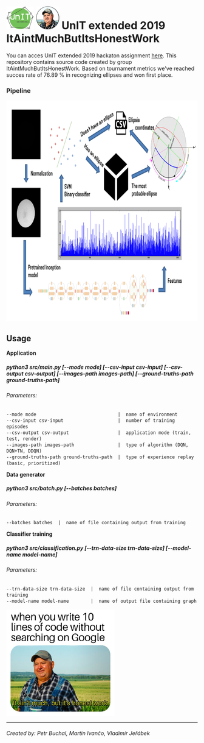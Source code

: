 <h1><img height="60" src="https://raw.githubusercontent.com/LachubCz/ItAintMuchButItsHonestWork/master/images/UnIT_logo.png">&nbsp;<img height="60" src="https://raw.githubusercontent.com/LachubCz/ItAintMuchButItsHonestWork/master/images/logo.png">&nbsp;UnIT extended 2019 ItAintMuchButItsHonestWork</h1>

You can acces UnIT extended 2019 hackaton assignment [here](https://github.com/LachubCz/ItAintMuchButItsHonestWork/blob/master/assignment.pdf). This repository contains source code created by group ItAintMuchButItsHonestWork. Based on tournament metrics we've reached succes rate of 76.89 % in recognizing ellipses and won first place.

### Pipeline

<img height="579" src="https://raw.githubusercontent.com/LachubCz/ItAintMuchButItsHonestWork/master/images/pipeline.PNG">

Usage
-----
**Application**
##### python3 src/main.py [--mode mode] [--csv-input csv-input] [--csv-output csv-output] [--images-path images-path] [--ground-truths-path ground-truths-path]
###### Parameters:

    --mode mode                              |  name of environment
    --csv-input csv-input                    |  number of training episodes
    --csv-output csv-output                  |  application mode (train, test, render)
    --images-path images-path                |  type of algorithm (DQN, DQN+TN, DDQN)
    --ground-truths-path ground-truths-path  |  type of experience replay (basic, prioritized)

**Data generator**
##### python3 src/batch.py [--batches batches]
###### Parameters:

    --batches batches  |  name of file containing output from training

**Classifier training**
##### python3 src/classification.py [--trn-data-size trn-data-size] [--model-name model-name]
###### Parameters:

    --trn-data-size trn-data-size  |  name of file containing output from training
    --model-name model-name        |  name of output file containing graph

<img height="280" src="https://raw.githubusercontent.com/LachubCz/ItAintMuchButItsHonestWork/master/images/meme.jpg">

****
###### Created by: Petr Buchal, Martin Ivančo, Vladimír Jeřábek
